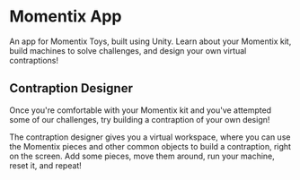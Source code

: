 # Momentix App

An app for Momentix Toys, built using Unity. Learn about your Momentix kit, build machines to solve challenges, and design your own virtual contraptions!

## Contraption Designer
Once you're comfortable with your Momentix kit and you've attempted some of our challenges, try building a contraption of your own design! 

The contraption designer gives you a virtual workspace, where you can use the Momentix pieces and other common objects to build a contraption, right on the screen. Add some pieces, move them around, run your machine, reset it, and repeat!
